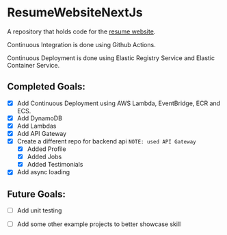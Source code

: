 # ResumeWebsiteNextJs
A repository that holds code for the [resume website](https://www.andrew-doser.com).

Continuous Integration is done using Github Actions.

Continuous Deployment is done using Elastic Registry Service and Elastic Container Service.

## Completed Goals:

- [x] Add Continuous Deployment using AWS Lambda, EventBridge, ECR and ECS.
- [x] Add DynamoDB
- [x] Add Lambdas
- [x] Add API Gateway
- [x] Create a different repo for backend api `NOTE: used API Gateway`
    - [x] Added Profile
    - [x] Added Jobs
    - [x] Added Testimonials
- [x] Add async loading

## Future Goals:

- [ ] Add unit testing
- [ ] Add some other example projects to better showcase skill

